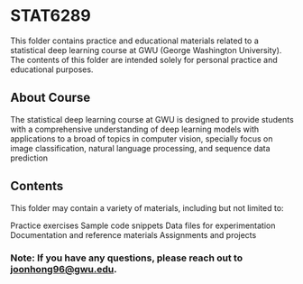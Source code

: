 # STAT6289

This folder contains practice and educational materials related to a statistical deep learning course at GWU (George Washington University). The contents of this folder are intended solely for personal practice and educational purposes.

## About Course 
The statistical deep learning course at GWU is designed to provide students with a comprehensive understanding of deep learning models with applications to a broad of topics in computer
vision, specially focus on image classification, natural language processing, and sequence data
prediction

## Contents
This folder may contain a variety of materials, including but not limited to:

Practice exercises
Sample code snippets
Data files for experimentation
Documentation and reference materials
Assignments and projects


### Note: If you have any questions, please reach out to joonhong96@gwu.edu. 
